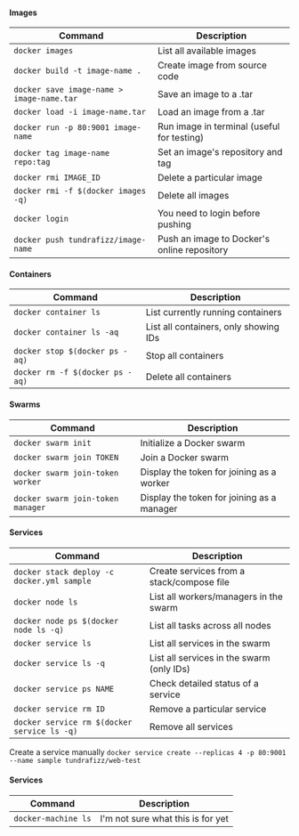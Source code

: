 #### Images
| Command                                   | Description                                 |
| ----------------------------------------- | ------------------------------------------- |
| `docker images`                           | List all available images                   |
| `docker build -t image-name .`            | Create image from source code               |
| `docker save image-name > image-name.tar` | Save an image to a .tar                     |
| `docker load -i image-name.tar`           | Load an image from a .tar                   |
| `docker run -p 80:9001 image-name`        | Run image in terminal (useful for testing)  |
| `docker tag image-name repo:tag`          | Set an image's repository and tag           |
| `docker rmi IMAGE_ID`                     | Delete a particular image                   |
| `docker rmi -f $(docker images -q)`       | Delete all images                           |
| `docker login`                            | You need to login before pushing            |
| `docker push tundrafizz/image-name`       | Push an image to Docker's online repository |

#### Containers
| Command                         | Description                           |
| ------------------------------- | ------------------------------------- |
| `docker container ls`           | List currently running containers     |
| `docker container ls -aq`       | List all containers, only showing IDs |
| `docker stop $(docker ps -aq)`  | Stop all containers                   |
| `docker rm -f $(docker ps -aq)` | Delete all containers                 |

#### Swarms
| Command                           | Description                                |
| --------------------------------- | ------------------------------------------ |
| `docker swarm init`               | Initialize a Docker swarm                  |
| `docker swarm join TOKEN`         | Join a Docker swarm                        |
| `docker swarm join-token worker`  | Display the token for joining as a worker  |
| `docker swarm join-token manager` | Display the token for joining as a manager |

#### Services
| Command                                     | Description                               |
| ------------------------------------------- | ----------------------------------------- |
| `docker stack deploy -c docker.yml sample`  | Create services from a stack/compose file |
| `docker node ls`                            | List all workers/managers in the swarm    |
| `docker node ps $(docker node ls -q)`       | List all tasks across all nodes           |
| `docker service ls`                         | List all services in the swarm            |
| `docker service ls -q`                      | List all services in the swarm (only IDs) |
| `docker service ps NAME`                    | Check detailed status of a service        |
| `docker service rm ID`                      | Remove a particular service               |
| `docker service rm $(docker service ls -q)` | Remove all services                       |

Create a service manually
`docker service create --replicas 4 -p 80:9001 --name sample tundrafizz/web-test`

#### Services
| Command                                     | Description                               |
| ------------------------------------------- | ----------------------------------------- |
| `docker-machine ls`                         | I'm not sure what this is for yet         |
